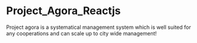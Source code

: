 # Project_Agora_Reactjs
Project agora is a systematical management system which is well suited for any cooperations and can scale up to city wide management! 
